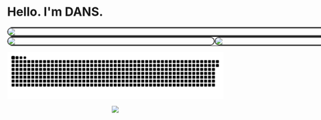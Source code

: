<h1 align="left">Hello. I'm DANS.</h1>

 </p>

<table style="width: 100vw; max-width: 100vw; margin: 0; border-collapse: collapse; border-radius: 20px; overflow: hidden;">
  <tr>
    <td colspan="2" style="padding: 0;">
      <img src="http://github-profile-summary-cards.vercel.app/api/cards/profile-details?username=qdans&theme=transparent" 
           style="width: 100vw; max-width: 100vw; display: block; border: 2px solid #444; border-radius: 20px;" />
    </td>
  </tr>
</table>

<table style="width: 100vw; max-width: 100vw; margin: 0; border-collapse: collapse; border-radius: 20px; overflow: hidden;">
  <tr>
    <td style="width: 50vw; padding: 0;">
      <img src="http://github-profile-summary-cards.vercel.app/api/cards/stats?username=qdans&theme=transparent" 
           style="width: 50vw; max-width: 50vw; display: block; border: 2px solid #444; border-radius: 20px;" />
    </td>
    <td style="width: 50vw; padding: 0;">
      <img src="http://github-profile-summary-cards.vercel.app/api/cards/most-commit-language?username=qdans&theme=transparent" 
           style="width: 50vw; max-width: 50vw; display: block; border: 2px solid #444; border-radius: 20px;" />
    </td>
  </tr>
</table>

<p align="center" style="width: 100%; max-width: 100vw; display: flex; justify-content: center;">
  <picture>
    <source media="(prefers-color-scheme: dark)" srcset="https://github.com/qdans/qdans/blob/output/snake-dark.svg" />
    <source media="(prefers-color-scheme: light)" srcset="https://github.com/qdans/qdans/blob/output/snake-light.svg" />
    <img src="https://github.com/qdans/qdans/blob/output/snake-dark.svg" alt="Snake animation" style="width: 100vw; max-width: 100%;" />
  </picture>
</p>

<p align="center">
  <img src="https://user-images.githubusercontent.com/73097560/115834477-dbab4500-a447-11eb-908a-139a6edaec5c.gif">
</p>
